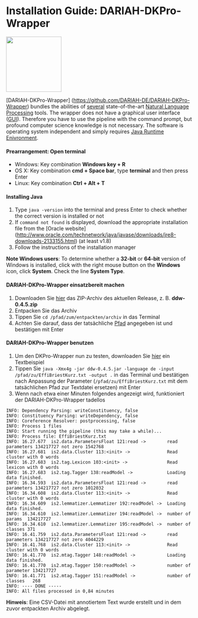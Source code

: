 # Installation Guide: DARIAH-DKPro-Wrapper

<img src="https://www.ukp.tu-darmstadt.de/fileadmin/user_upload/Shared_Icons/DKPro.png" width="150" height="150">

[DARIAH-DKPro-Wrapper] (https://github.com/DARIAH-DE/DARIAH-DKPro-Wrapper) bundles the abilities of [several](https://github.com/DARIAH-DE/DARIAH-DKPro-Wrapper/blob/master/doc/tutorial.adoc#AvailableComponents) state-of-the-art [Natural Language Processing](https://en.wikipedia.org/wiki/Natural_language_processing) tools. The wrapper does not have a graphical user interface ([GUI](https://en.wikipedia.org/wiki/Graphical_user_interface)). Therefore you have to use the pipeline with the command prompt, but profound computer science knowledge is not necessary. The software is operating system independent and simply requires [Java Runtime Enivronment](https://en.wikipedia.org/wiki/Java_virtual_machine#Execution_environment).

#### Prearrangement: Open terminal
- Windows: Key combination **Windows key + R**
- OS X: Key combination **cmd + Space bar**, type **terminal** and then press Enter
- Linux: Key combination **Ctrl + Alt + T**

#### Installing Java
1. Type `java -version` into the terminal and press Enter to check whether the correct version is installed or not
2. If `command not found` is displayed, download the appropriate installation file from the [Oracle website] (http://www.oracle.com/technetwork/java/javase/downloads/jre8-downloads-2133155.html) (at least v1.8)
3. Follow the instructions of the installation manager

**Note Windows users**: To determine whether a **32-bit** or **64-bit** version of Windows is installed, click with the right mouse button on the **Windows** icon, click **System**. Check the line **System Type**.

#### DARIAH-DKPro-Wrapper einsatzbereit machen
1. Downloaden Sie [hier](https://github.com/DARIAH-DE/DARIAH-DKPro-Wrapper/releases) das ZIP-Archiv des aktuellen Release, z. B. **ddw-0.4.5.zip**
2. Entpacken Sie das Archiv
3. Tippen Sie `cd /pfad/zum/entpackten/archiv` in das Terminal
4. Achten Sie darauf, dass der tatsächliche [Pfad](https://de.wikipedia.org/wiki/Pfadname) angegeben ist und bestätigen mit Enter

#### DARIAH-DKPro-Wrapper benutzen
1. Um den DKPro-Wrapper nun zu testen, downloaden Sie [hier](https://wiki.de.dariah.eu/download/attachments/40213783/EffiBriestKurz.txt) ein Textbeispiel
2. Tippen Sie `java -Xmx4g -jar ddw-0.4.5.jar -language de -input /pfad/zu/EffiBriestKurz.txt -output .` in das Terminal und bestätigen nach Anpassung der Parameter (`/pfad/zu/EffiBriestKurz.txt` mit dem tatsächlichen Pfad zur Textdatei ersetzen) mit Enter
3. Wenn nach etwa einer Minuten folgendes angezeigt wird, funktioniert der DARIAH-DKPro-Wrapper tadellos

~~~
INFO: Dependency Parsing: writeConstituency, false
INFO: Constituency Parsing: writeDependency, false
INFO: Coreference Resolver: postprocessing, false
INFO: Process 1 files
INFO: Start running the pipeline (this may take a while)...
INFO: Process file: EffiBriestKurz.txt
INFO: 16.27.677  is2.data.ParametersFloat 121:read ->        read parameters 134217727 not zero 1542768
INFO: 16.27.681  is2.data.Cluster 113:<init> ->              Read cluster with 0 words 
INFO: 16.27.683  is2.tag.Lexicon 103:<init> ->               Read lexicon with 0 words 
INFO: 16.27.683  is2.tag.Tagger 138:readModel ->             Loading data finished. 
INFO: 16.34.593  is2.data.ParametersFloat 121:read ->        read parameters 134217727 not zero 1012032
INFO: 16.34.608  is2.data.Cluster 113:<init> ->              Read cluster with 0 words 
INFO: 16.34.609  is2.lemmatizer.Lemmatizer 192:readModel ->  Loading data finished. 
INFO: 16.34.610  is2.lemmatizer.Lemmatizer 194:readModel ->  number of params  134217727
INFO: 16.34.610  is2.lemmatizer.Lemmatizer 195:readModel ->  number of classes 371
INFO: 16.41.759  is2.data.ParametersFloat 121:read ->        read parameters 134217727 not zero 4044229
INFO: 16.41.768  is2.data.Cluster 113:<init> ->              Read cluster with 0 words 
INFO: 16.41.770  is2.mtag.Tagger 148:readModel ->            Loading data finished. 
INFO: 16.41.770  is2.mtag.Tagger 150:readModel ->            number of parameter 134217727
INFO: 16.41.771  is2.mtag.Tagger 151:readModel ->            number of classes   268
INFO: ---- DONE -----
INFO: All files processed in 0,84 minutes
~~~

**Hinweis**: Eine CSV-Datei mit annotiertem Text wurde erstellt und in dem zuvor entpackten Archiv abgelegt.
